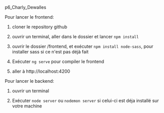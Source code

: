 p6_Charly_Dewalles

Pour lancer le frontend: 

1. cloner le repository github

2. ouvrir un terminal, aller dans le dossier et lancer `npm install`

3. ouvrir le dossier /frontend, et exécuter `npm install node-sass`, pour installer sass si ce n'est pas déjà fait 

4. Exécuter `ng serve` pour compiler le frontend

5. aller à http://localhost:4200


Pour lancer le backend: 

1. ouvrir un terminal 

2. Exécuter `node server` ou `nodemon server` si celui-ci est 
déja installé sur votre machine